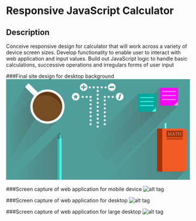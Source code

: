 # Responsive JavaScript Calculator

## Description
Conceive responsive design for calculator that will work across a variety of device screen sizes. Develop functionality to enable user to interact with web application and input values. Build out JavaScript logic to handle basic calculations, successive operations and irregulars forms of user input

###Final site design for desktop background
![alt tag](/img/calculator_backgroundII.png)

###Screen capture of web application for mobile device
![alt tag](../readMeAssets/mobile-calculator.JPG)

###Screen capture of web application for desktop
![alt tag](../readMeAssets/desktop-calculator.JPG)

###Screen capture of web application for large desktop
![alt tag](../readMeAssets/lg-desktop-calculator.JPG)


